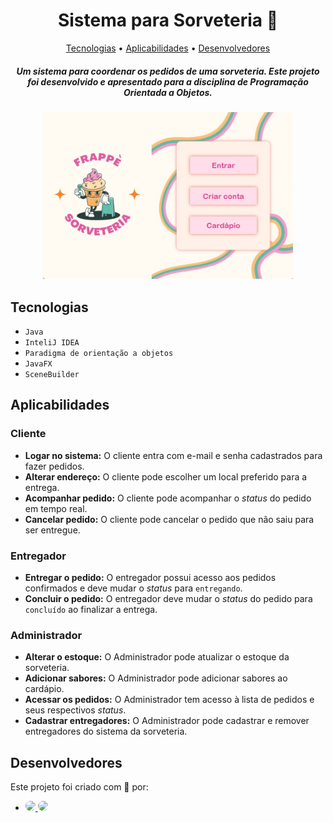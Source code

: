 <div align="center">

# Sistema para Sorveteria 🍦

[Tecnologias](#Tecnologias) • [Aplicabilidades](#Aplicabilidades) • [Desenvolvedores](#Desenvolvedores)

##### Um sistema para coordenar os pedidos de uma sorveteria. Este projeto foi desenvolvido e apresentado para a disciplina de Programação Orientada a Objetos.

<img src="screenshots/menu.png" width="400">

</div>

## Tecnologias
- `Java`
- `InteliJ IDEA`
- `Paradigma de orientação a objetos`
- `JavaFX`
- `SceneBuilder`

## Aplicabilidades

### Cliente
- **Logar no sistema:** O cliente entra com e-mail e senha cadastrados para fazer pedidos.
- **Alterar endereço:** O cliente pode escolher um local preferido para a entrega.
- **Acompanhar pedido:** O cliente pode acompanhar o *status* do pedido em tempo real.
- **Cancelar pedido:** O cliente pode cancelar o pedido que não saiu para ser entregue.

### Entregador
- **Entregar o pedido:** O entregador possui acesso aos pedidos confirmados e deve mudar o *status* para `entregando`.
- **Concluir o pedido:** O entregador deve mudar o *status* do pedido para `concluído` ao finalizar a entrega.
  
### Administrador
- **Alterar o estoque:** O Administrador pode atualizar o estoque da sorveteria.
- **Adicionar sabores:** O Administrador pode adicionar sabores ao cardápio.
- **Acessar os pedidos:** O Administrador tem acesso à lista de pedidos e seus respectivos *status*.
- **Cadastrar entregadores:** O Administrador pode cadastrar e remover entregadores do sistema da sorveteria.

## Desenvolvedores
Este projeto foi criado com 🤍 por:
- <a href="https://github.com/juliamendes104">
    <img src="https://github.com/juliamendes104.png" width="80" style="border-radius: 50%;">
  </a>
  <a href="https://github.com/amandaprampero">
    <img src="https://github.com/amandaprampero.png" width="80" style="border-radius: 50%;">
  </a>
  
